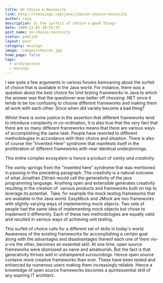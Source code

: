 ```yaml
---
title: On Choice & Necessity
link: http://itmusings.com/java/j2ee/on-choice-necessity
author: raja
description: Is the surfeit of choice a good thing?
date: 2009-12-01 10:53:33
post_name: on-choice-necessity
status: publish
layout: post
category: musings
image: /images/choices.jpg
home_page: false
tags:
  - architecture
  - musings
---
```



I see quite a few arguments in various forums bemoaning about the surfeit of choice that is available in the Java world. For instance, there was a question about the best choice for Unit testing frameworks in Java to which the answer was that the questioner was better off choosing .NET since it tends to be too confusing to choose different frameworks and making them all work with each other. Since when did variety become a bad thing?

Whilst there is some justice in the assertion that different frameworks tend to introduce complexity in co-ordination, it is also true that the very fact that there are so many different frameworks means that there are various ways of accomplishing the same task. People have resorted to different methodologies in accordance with their choice and situation. There is also of course the "Invented Here" syndrome that manifests itself in the proliferation of different frameworks with near identical underpinnings.

This entire complex ecosystem is hence a product of _vanity and creativity_.

The vanity springs from the "invented here" syndrome that was mentioned in passing in the preceding paragraph. The creativity is a natural outcome of what Jonathan Zittrain would call the generativity of the java programming language. Anything open and extensible generates creativity resulting in the creation of  various products and frameworks built on top to leverage its potential.  Take, for example the mock testing frameworks that are available in the Java world. EasyMock and JMock are two frameworks with slightly varying ways of implementing mock objects. Two sets of people had the same idea of implementing mock objects but chose to implement it differently. Each of these two methodologies are equally valid and resulted in various ways of achieving unit testing.

This surfeit of choice calls for a different set of skills in today's world. Awareness of the existing frameworks for accomplishing a certain goal along with the advantages and disadvantages thereof each one of them vis-a-vis the other, becomes an essential skill. At one time, open source frameworks were dismissed as naive and amateurish. But the fact is that generativity thrives well in unhampered surroundings. Hence open source contains more creative frameworks than ever. These have been tested and enhanced by numerous users making them increasingly reliable. Hence a knowledge of open source frameworks becomes a quintessential skill of any aspiring IT architect.
